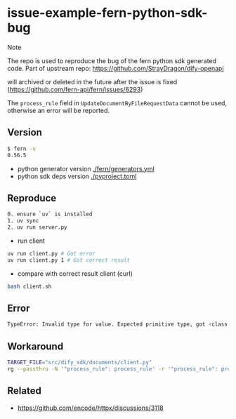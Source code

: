 # issue-example-fern-python-sdk-bug

> [!NOTE]
>
> The repo is used to reproduce the bug of the fern python sdk generated code. Part of upstream repo: https://github.com/StrayDragon/dify-openapi
>
> will archived or deleted in the future after the issue is fixed (https://github.com/fern-api/fern/issues/6293)

The `process_rule` field in `UpdateDocumentByFileRequestData` cannot be used, otherwise an error will be reported.



## Version

```bash
$ fern -v
0.56.5
```

- python generator version [./fern/generators.yml](fern/generators.yml)
- python sdk deps version [./pyproject.toml](pyproject.toml)

## Reproduce

```bash
0. ensure `uv` is installed
1. uv sync
2. uv run server.py
```

- run client

```bash
uv run client.py # Got error
uv run client.py 1 # Got correct result
```

- compare with correct result client (curl)

```bash
bash client.sh
```

## Error
```bash
TypeError: Invalid type for value. Expected primitive type, got <class 'dict'>: {'name': 'test_name', 'indexing_technique': 'high_quality'}
```


## Workaround

```bash
TARGET_FILE="src/dify_sdk/documents/client.py"
rg --passthru -N '"process_rule": process_rule' -r '"process_rule": process_rule.model_dump_json() if process_rule else None' $TARGET_FILE  > tmp.txt && mv tmp.txt $TARGET_FILE
```


## Related

- https://github.com/encode/httpx/discussions/3118